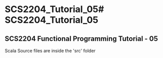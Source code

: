 # SCS2204_Tutorial_05# SCS2204_Tutorial_05
## SCS2204 Functional Programming Tutorial - 05

Scala Source files are inside the 'src' folder
